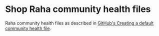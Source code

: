 # Shop Raha community health files
Raha community health files as described in [GitHub's Creating a default community health file](https://docs.github.com/en/communities/setting-up-your-project-for-healthy-contributions/creating-a-default-community-health-file).
